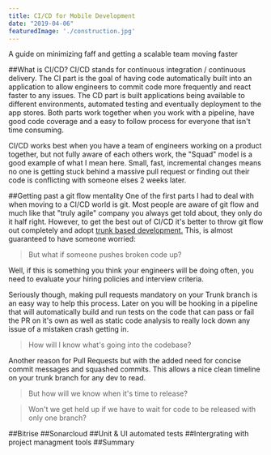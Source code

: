 ```yaml
---
title: CI/CD for Mobile Development
date: "2019-04-06"
featuredImage: './construction.jpg'
---
```

A guide on minimizing faff and getting a scalable team moving faster
<!-- end -->

##What is CI/CD?
CI/CD stands for continuous integration / continuous delivery. The CI part is the goal of having code automatically built into an application to allow engineers to commit code more frequently and react faster to any issues. The CD part is built applications being available to different environments, automated testing and eventually deployment to the app stores. Both parts work together when you work with a pipeline, have good code coverage and a easy to follow process for everyone that isn't time consuming.

CI/CD works best when you have a team of engineers working on a product together, but not fully aware of each others work, the "Squad" model is a good example of what I mean here. Small, fast, incremental changes means no one is getting stuck behind a massive pull request or finding out their code is conflicting with someone elses 2 weeks later.

##Getting past a git flow mentality
One of the first parts I had to deal with when moving to a CI/CD world is git. Most people are aware of git flow and much like that "truly agile" company you always get told about, they only do it half right. However, to get the best out of CI/CD it's better to throw git flow out completely and adopt <a href="https://trunkbaseddevelopment.com/" target="_blank">trunk based development.</a> This, is almost guaranteed to have someone worried:
> But what if someone pushes broken code up?

Well, if this is something you think your engineers will be doing often, you need to evaluate your hiring policies and interview criteria. 

Seriously though, making pull requests mandatory on your Trunk branch is an easy way to help this process. Later on you will be hooking in a pipeline that will automatically build and run tests on the code that can pass or fail the PR on it's own as well as static code analysis to really lock down any issue of a mistaken crash getting in.

> How will I know what's going into the codebase?

Another reason for Pull Requests but with the added need for concise commit messages and squashed commits. This allows a nice clean timeline on your trunk branch for any dev to read.

> But how will we know when it's time to release?


> Won't we get held up if we have to wait for code to be released with only one branch?

##Bitrise
##Sonarcloud
##Unit & UI automated tests
##Intergrating with project managment tools
##Summary